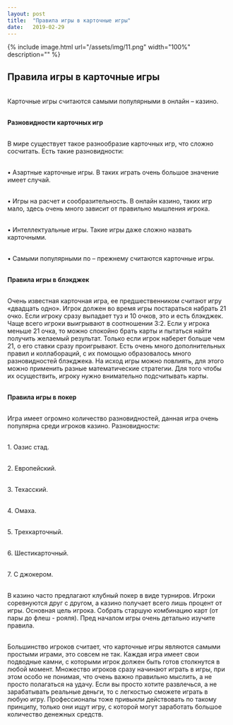 ```yaml
---
layout: post
title:  "Правила игры в карточные игры"
date:   2019-02-29
---
```


{% include image.html url="/assets/img/11.png" width="100%" description="" %}

## Правила игры в карточные игры

<br>Карточные игры считаются самыми популярными в онлайн – казино.

<br><strong>Разновидности карточных игр</strong>

<br>В мире существует такое разнообразие карточных игр, что сложно сосчитать. Есть такие разновидности:

<br>•	Азартные карточные игры. В таких играть очень большое значение имеет случай.

<br>•	Игры на расчет и сообразительность. В онлайн казино, таких игр мало, здесь очень много зависит от правильно мышления игрока.

<br>•	Интеллектуальные игры. Такие игры даже сложно назвать карточными.

<br>•	Самыми популярными по – прежнему считаются карточные игры.

<br><strong>Правила игры в блэкджек</strong>

<br>Очень известная карточная игра, ее предшественником считают игру «двадцать одно». Игрок должен во время игры постараться набрать 21 очко. Если игроку сразу выпадает туз и 10 очков, это и есть блэкджек. Чаще всего игроки выигрывают в соотношении 3:2.  Если у игрока меньше 21 очка, то можно спокойно брать карты и пытаться найти получить желаемый результат. Только если игрок наберет больше чем 21, о его ставки сразу проигрывают. Есть очень много дополнительных правил и коллабораций, с их помощью образовалось много разновидностей блэкджека. На исход игры можно повлиять, для этого можно применить разные математические стратегии. Для того чтобы их осуществить, игроку нужно внимательно подсчитывать карты.

<br><strong>Правила игры в покер</strong>

<br>Игра имеет огромно количество разновидностей, данная игра очень популярна среди игроков казино. Разновидности:

<br>1.	Оазис стад.

<br>2.	Европейский.

<br>3.	Техасский.

<br>4.	Омаха.	

<br>5.	Трехкарточный.

<br>6.	Шестикарточный.	

<br>7.	С джокером.

<br>В казино часто предлагают клубный покер в виде турниров. Игроки соревнуются друг с другом, а казино получает всего лишь процент от игры. Основная цель игрока. Собрать старшую комбинацию карт (от пары до флеш - рояля). Пред началом игры очень детально изучите правила.

<br>Большинство игроков считает, что карточные игры являются самыми простыми играми, это совсем не так.  Каждая игра имеет свои подводные камни, с которыми игрок должен быть готов столкнутся в любой момент. Множество игроков сразу начинают играть в игры, при этом особо не понимая, что очень важно правильно мыслить, а не просто полагаться на удачу. Если вы просто хотите развлечься, а не зарабатывать реальные деньги, то с легкостью сможете играть в любую игру. Профессионалы тоже привыкли действовать по такому принципу, только они ищут игру, с которой могут заработать большое количество денежных средств.
